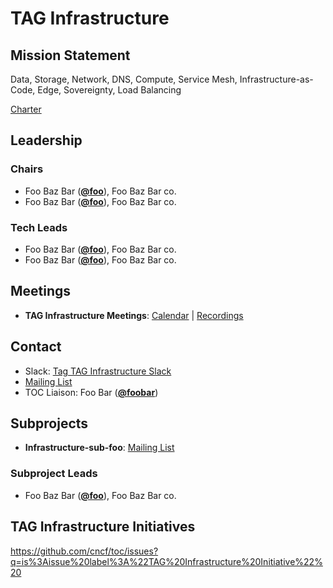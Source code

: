 # TAG Infrastructure

## Mission Statement
Data, Storage, Network, DNS, Compute, Service Mesh, Infrastructure-as-Code, Edge, Sovereignty, Load Balancing


[Charter](./charter.md)

## Leadership
### Chairs
- Foo Baz Bar (**[@foo](https://github.com/foo)**), Foo Baz Bar co.
- Foo Baz Bar (**[@foo](https://github.com/foo)**), Foo Baz Bar co.
### Tech Leads
- Foo Baz Bar (**[@foo](https://github.com/foo)**), Foo Baz Bar co.
- Foo Baz Bar (**[@foo](https://github.com/foo)**), Foo Baz Bar co.

## Meetings
- **TAG Infrastructure Meetings**: [Calendar](https://zoom-lfx.platform.linuxfoundation.org/meetings/tag-infrastructure?view=list) | [Recordings](https://www.youtube.com/playlist?foo)

## Contact
- Slack: [Tag TAG Infrastructure Slack](https://cloud-native.slack.com/archives/https://cloud-native.slack.com/archives/C08KBH3RA1K)
- [Mailing List](https://lists.cncf.io/g/cncf-tag-infrastructure)
- TOC Liaison: Foo Bar (**[@foobar](https://github.com/foobar)**)

## Subprojects
- **Infrastructure-sub-foo**: [Mailing List](https://lists.cncf.io/g/cncf-tag-infrastructure)
### Subproject Leads
- Foo Baz Bar (**[@foo](https://github.com/foo)**), Foo Baz Bar co.
## TAG Infrastructure Initiatives
https://github.com/cncf/toc/issues?q=is%3Aissue%20label%3A%22TAG%20Infrastructure%20Initiative%22%20